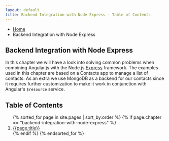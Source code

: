```yaml
---
layout: default
title: Backend Integration with Node Express - Table of Contents
---
```

<ul class="breadcrumbs">
  <li><a href="{{ site.baseurl }}">Home</a></li>
  <li class="current">Backend Integration with Node Express</li>
</ul>

<h2>Backend Integration with Node Express</h2>

In this chapter we will have a look into solving common problems when combining Angular.js with the Node.js [Express](http://expressjs.com/) framework. The examples used in this chapter are based on a Contacts app to manage a list of contacts. As an extra we use MongoDB as a backend for our contacts since it requires further customization to make it work in conjunction with Angular's `$resource` service.

<h2>Table of Contents</h2>
<ol>
  {% sorted_for page in site.pages | sort_by:order %}
    {% if page.chapter == "backend-integration-with-node-express" %}
      <li>
        <a href="{{ site.baseurl }}{{page.url}}">{{page.title}}</a>
      </li>
    {% endif %}
  {% endsorted_for %}
</ol>
